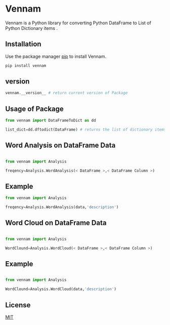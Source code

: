 
# Vennam

Vennam is a Python library for converting Python DataFrame to List of Python Dictionary items .

## Installation

Use the package manager [pip](https://pip.pypa.io/en/stable/) to install Vennam.

```bash
pip install vennam
```

## version

```bash
vennam.__version__ # return current version of Package
```

## Usage of Package

```python
from vennam import DataFrameToDict as dd

list_dict=dd.dftodict(DataFrame) # returns the list of dictionary items

```
## Word Analysis on DataFrame Data

```python

from vennam import Analysis 

freqency=Analysis.WordAnalysis(< DataFrame >,< DataFrame Column >)

```

## Example


```python
from vennam import Analysis 

freqency=Analysis.WordAnalysis(data,'description')


```

## Word Cloud on DataFrame Data


```python

from vennam import Analysis 

WordClound=Analysis.WordCloud(< DataFrame >,< DataFrame Column >)

```


## Example


```python

from vennam import Analysis 

WordClound=Analysis.WordCloud(data,'description')

```

## License
[MIT](https://choosealicense.com/licenses/mit/)